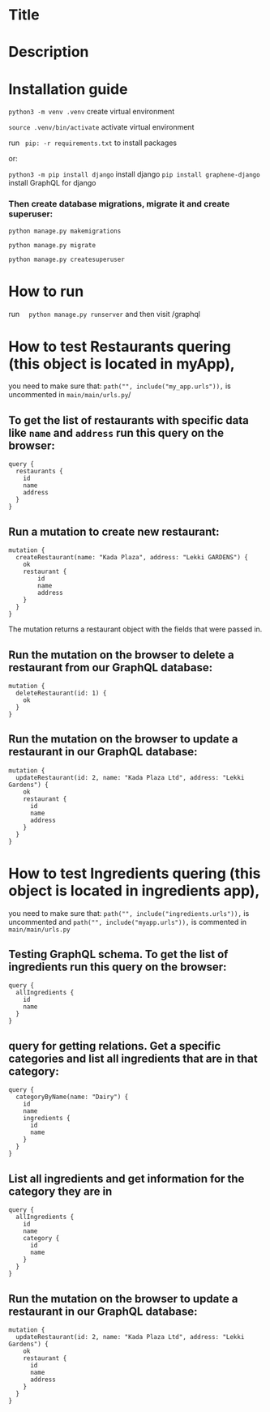# Title
# Description
# Installation guide
``` python3 -m venv .venv ``` create virtual environment

``` source .venv/bin/activate ``` activate virtual environment

run ``` pip: -r requirements.txt``` to install packages 

or:

``` python3 -m pip install django ``` install django
``` pip install graphene-django ``` install GraphQL for django

### Then create database migrations, migrate it and create superuser:

``` python manage.py makemigrations ```

``` python manage.py migrate ```

``` python manage.py createsuperuser ```
# How to run

run ```  python manage.py runserver``` and then visit /graphql

# How to test Restaurants quering (this object is located in myApp),
 you need to make sure that:
```path("", include("my_app.urls")),``` is uncommented in `main/main/urls.py`/

## To get the list of restaurants with specific data like `name` and `address` run this query on the browser:

```
query {
  restaurants {
    id
    name
    address
  }
}
```

## Run a mutation to create new restaurant:
```
mutation {
  createRestaurant(name: "Kada Plaza", address: "Lekki GARDENS") {
    ok
    restaurant {
        id
        name
        address
    }
  }
}
```
The mutation returns a restaurant object with the fields that were passed in.

## Run the mutation on the browser to delete a restaurant from our GraphQL database:

```
mutation {
  deleteRestaurant(id: 1) {
    ok
  }
}
```

## Run the mutation on the browser to update a restaurant in our GraphQL database:

```
mutation {
  updateRestaurant(id: 2, name: "Kada Plaza Ltd", address: "Lekki Gardens") {
    ok
    restaurant {
      id
      name
      address
    }
  }
}
```



# How to test Ingredients quering (this object is located in ingredients app),
 you need to make sure that:
```path("", include("ingredients.urls")),``` is uncommented and ```path("", include("myapp.urls")),``` is commented in `main/main/urls.py`

## Testing GraphQL schema. To get the list of ingredients run this query on the browser:

```
query {
  allIngredients {
    id
    name
  }
}
```

## query for getting relations. Get a specific categories and list all ingredients that are in that category:
```
query {
  categoryByName(name: "Dairy") {
    id
    name
    ingredients {
      id
      name
    }
  }
}

```

## List all ingredients and get information for the category they are in

```
query {
  allIngredients {
    id
    name
    category {
      id
      name
    }
  }
}
```

## Run the mutation on the browser to update a restaurant in our GraphQL database:

```
mutation {
  updateRestaurant(id: 2, name: "Kada Plaza Ltd", address: "Lekki Gardens") {
    ok
    restaurant {
      id
      name
      address
    }
  }
}
```





